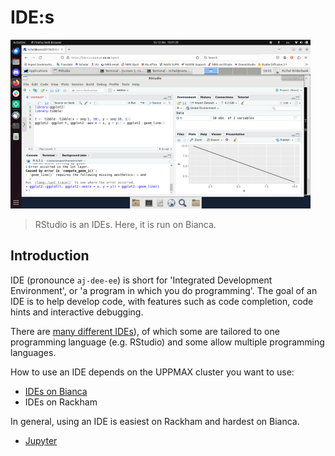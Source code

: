 # IDE:s

![](./img/rstudio_in_action_480_x_270.png)

> RStudio is an IDEs. Here, it is run on Bianca.

## Introduction

IDE (pronounce `aj-dee-ee`) is short for 'Integrated Development Environment',
or 'a program in which you do programming'.
The goal of an IDE is to help develop code, with features
such as code completion, code hints and interactive debugging.

There are [many different IDEs](https://en.wikipedia.org/wiki/Comparison_of_integrated_development_environments)), 
of which some are tailored to one programming
language (e.g. RStudio) and some allow multiple programming languages.

How to use an IDE depends on the UPPMAX cluster you want to use:

 * [IDEs on Bianca](ides_on_bianca.md)
 * IDEs on Rackham

In general, using an IDE is easiest on Rackham and hardest on Bianca.

 * [Jupyter](jupyter.md)
